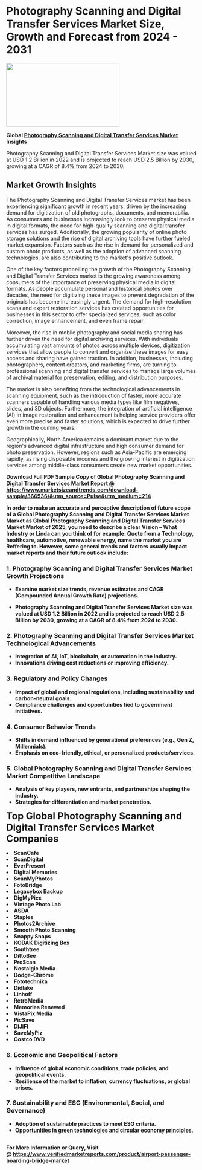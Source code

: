 <H1>Photography Scanning and Digital Transfer Services Market Size, Growth and Forecast from 2024 - 2031</H1><img class="aligncenter size-medium wp-image-584254" src="https://thirdeyenews.in/wp-content/uploads/2024/09/Global-Market-Research-300x168.jpeg" alt="" width="300" height="168" /><p><strong>Global&nbsp;<a href="https://www.marketsizeandtrends.com/download-sample/366536/&amp;utm_source=Pulse&amp;utm_medium=214">Photography Scanning and Digital Transfer Services Market</a> Insights</strong></p><p>Photography Scanning and Digital Transfer Services Market size was valued at USD 1.2 Billion in 2022 and is projected to reach USD 2.5 Billion by 2030, growing at a CAGR of 8.4% from 2024 to 2030.</p><p><h2>Market Growth Insights</h2> <p>The Photography Scanning and Digital Transfer Services market has been experiencing significant growth in recent years, driven by the increasing demand for digitization of old photographs, documents, and memorabilia. As consumers and businesses increasingly look to preserve physical media in digital formats, the need for high-quality scanning and digital transfer services has surged. Additionally, the growing popularity of online photo storage solutions and the rise of digital archiving tools have further fueled market expansion. Factors such as the rise in demand for personalized and custom photo products, as well as the adoption of advanced scanning technologies, are also contributing to the market's positive outlook.</p> <p><strong></strong></p> <p>One of the key factors propelling the growth of the Photography Scanning and Digital Transfer Services market is the growing awareness among consumers of the importance of preserving physical media in digital formats. As people accumulate personal and historical photos over decades, the need for digitizing these images to prevent degradation of the originals has become increasingly urgent. The demand for high-resolution scans and expert restoration services has created opportunities for businesses in this sector to offer specialized services, such as color correction, image enhancement, and even frame repair.</p> <p>Moreover, the rise in mobile photography and social media sharing has further driven the need for digital archiving services. With individuals accumulating vast amounts of photos across multiple devices, digitization services that allow people to convert and organize these images for easy access and sharing have gained traction. In addition, businesses, including photographers, content creators, and marketing firms, are turning to professional scanning and digital transfer services to manage large volumes of archival material for preservation, editing, and distribution purposes.</p> <p>The market is also benefiting from the technological advancements in scanning equipment, such as the introduction of faster, more accurate scanners capable of handling various media types like film negatives, slides, and 3D objects. Furthermore, the integration of artificial intelligence (AI) in image restoration and enhancement is helping service providers offer even more precise and faster solutions, which is expected to drive further growth in the coming years.</p> <p>Geographically, North America remains a dominant market due to the region's advanced digital infrastructure and high consumer demand for photo preservation. However, regions such as Asia-Pacific are emerging rapidly, as rising disposable incomes and the growing interest in digitization services among middle-class consumers create new market opportunities.</p> <p><strong></p><p><span class=""><strong>Download Full PDF Sample Copy of Global Photography Scanning and Digital Transfer Services Market Report</strong> @ <a href="https://www.marketsizeandtrends.com/download-sample/366536/&amp;utm_source=Pulse&amp;utm_medium=214" target="_blank">https://www.marketsizeandtrends.com/download-sample/366536/&amp;utm_source=Pulse&amp;utm_medium=214</a></span></p><p>In order to make an accurate and perceptive description of future scope of a Global&nbsp;Photography Scanning and Digital Transfer Services Market Market as Global&nbsp;Photography Scanning and Digital Transfer Services Market Market of 2025, you need to describe a clear Vision &ndash; What Industry or Linda can you think of for example: Quote from a Technology, healthcare, automotive, renewable energy, name the market you are Reffering to. However, some general trends and factors usually impact market reports and their future outlook include:</p><h3>1.&nbsp;<strong>Photography Scanning and Digital Transfer Services Market Growth Projections</strong></h3><ul><li>Examine market size trends, revenue estimates and CAGR (Compounded Annual Growth Rate) projections.</li><li><p>Photography Scanning and Digital Transfer Services Market size was valued at USD 1.2 Billion in 2022 and is projected to reach USD 2.5 Billion by 2030, growing at a CAGR of 8.4% from 2024 to 2030.</p></li></ul><h3>2.&nbsp;<strong>Photography Scanning and Digital Transfer Services Market Technological Advancements</strong></h3><ul><li>Integration of AI, IoT, blockchain, or automation in the industry.</li><li>Innovations driving cost reductions or improving efficiency.</li></ul><h3>3.&nbsp;<strong>Regulatory and Policy Changes</strong></h3><ul><li>Impact of global and regional regulations, including sustainability and carbon-neutral goals.</li><li>Compliance challenges and opportunities tied to government initiatives.</li></ul><h3>4.&nbsp;<strong>Consumer Behavior Trends</strong></h3><ul><li>Shifts in demand influenced by generational preferences (e.g., Gen Z, Millennials).</li><li>Emphasis on eco-friendly, ethical, or personalized products/services.</li></ul><h3>5.&nbsp;<strong>Global Photography Scanning and Digital Transfer Services Market Competitive Landscape</strong></h3><ul><li>Analysis of key players, new entrants, and partnerships shaping the industry.</li><li>Strategies for differentiation and market penetration.</li></ul><p data-pm-slice="1 1 []"><span style="color: inherit; font-family: inherit; font-size: 25px;">Top Global Photography Scanning and Digital Transfer Services Market Companies</span></p><div class="" data-test-id=""><p><li>ScanCafe</li><li> ScanDigital</li><li> EverPresent</li><li> Digital Memories</li><li> ScanMyPhotos</li><li> FotoBridge</li><li> Legacybox Backup</li><li> DigMyPics</li><li> Vintage Photo Lab</li><li> ASDA</li><li> Staples</li><li> Photos2Archive</li><li> Smooth Photo Scanning</li><li> Snappy Snaps</li><li> KODAK Digitizing Box</li><li> Southtree</li><li> DittoBee</li><li> ProScan</li><li> Nostalgic Media</li><li> Dodge-Chrome</li><li> Fototechnika</li><li> Didlake</li><li> Linhoff</li><li> RetroMedia</li><li> Memories Renewed</li><li> VistaPix Media</li><li> PicSave</li><li> DiJiFi</li><li> SaveMyPiz</li><li> Costco DVD</li></p></div><h3>6.&nbsp;<strong>Economic and Geopolitical Factors</strong></h3><ul><li>Influence of global economic conditions, trade policies, and geopolitical events.</li><li>Resilience of the market to inflation, currency fluctuations, or global crises.</li></ul><h3>7.&nbsp;<strong>Sustainability and ESG (Environmental, Social, and Governance)</strong></h3><ul><li>Adoption of sustainable practices to meet ESG criteria.</li><li>Opportunities in green technologies and circular economy principles.</li></ul><h2><strong style="font-size: 14px;">For More Information or Query, Visit @&nbsp;</strong><a style="background-color: #ffffff; font-size: 14px;" href="https://www.marketsizeandtrends.com/report/photography-scanning-and-digital-transfer-services-market/" target="_blank">https://www.verifiedmarketreports.com/product/airport-passenger-boarding-bridge-market</a></h2>
